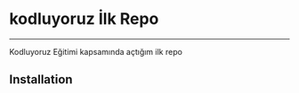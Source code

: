 # kodluyoruz İlk Repo
----------------------------------------

Kodluyoruz Eğitimi kapsamında açtığım ilk repo

Installation
----------------------------------------------
